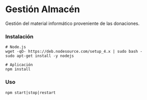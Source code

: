 # Gestión Almacén
Gestión del material informático proveniente de las donaciones.

### Instalación

```
# Node.js
wget -qO- https://deb.nodesource.com/setup_4.x | sudo bash -
sudo apt-get install -y nodejs

# Aplicación
npm install
```

### Uso

```
npm start|stop|restart
```
